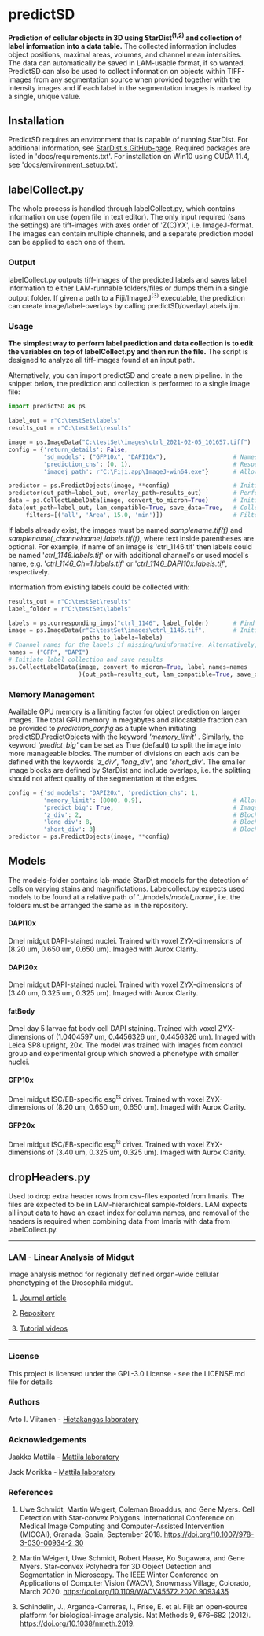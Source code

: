 # predictSD
**Prediction of cellular objects in 3D using StarDist<sup>(1,2)</sup> and collection of label information into a data
table.** The collected information includes object positions, maximal areas, volumes, and channel mean intensities. The
data can automatically be saved in LAM-usable format, if so wanted. PredictSD can also be used to collect information
on objects within TIFF-images from any segmentation source when provided together with the intensity images and if
each label in the segmentation images is marked by a single, unique value.

## Installation
PredictSD requires an environment that is capable of running StarDist. For additional information, see
[StarDist's GitHub-page](https://github.com/stardist/stardist/). Required packages are listed in
'docs/requirements.txt'. For installation on Win10 using CUDA 11.4, see 'docs/environment_setup.txt'.

## labelCollect.py
The whole process is handled through labelCollect.py, which contains information on use (open file in text editor). The
only input required (sans the settings) are tiff-images with axes order of 'Z(C)YX', i.e. ImageJ-format. The images can
contain multiple channels, and a separate prediction model can be applied to each one of them.

### Output

labelCollect.py outputs tiff-images of the predicted labels and saves label information to either LAM-runnable
folders/files or dumps them in a single output folder. If given a path to a Fiji/ImageJ<sup>(3)</sup> executable, the  prediction can
create image/label-overlays by calling predictSD/overlayLabels.ijm.

### Usage
**The simplest way to perform label prediction and data collection is to edit the variables on top of labelCollect.py
and then run the file.** The script is designed to analyze all tiff-images found at an input path.

Alternatively, you can import predictSD and create a new pipeline. In the snippet below, the prediction and collection
is performed to a single image file:
```python
import predictSD as ps

label_out = r"C:\testSet\labels"
results_out = r"C:\testSet\results"

image = ps.ImageData("C:\testSet\images\ctrl_2021-02-05_101657.tiff")
config = {'return_details': False,
          'sd_models': ("GFP10x", "DAPI10x"),                   # Names of models to apply for the image
          'prediction_chs': (0, 1),                             # Respective channel indices to apply the models on
          'imagej_path': r"C:\Fiji.app\ImageJ-win64.exe"}       # Allows creation of flat image/label overlays

predictor = ps.PredictObjects(image, **config)                  # Initiate prediction class
predictor(out_path=label_out, overlay_path=results_out)         # Perform prediction for objects in image
data = ps.CollectLabelData(image, convert_to_micron=True)       # Initiate class for collecting label information
data(out_path=label_out, lam_compatible=True, save_data=True,   # Collect object intensities, area, volume, etc.
     filters=[('all', 'Area', 15.0, 'min')])                    # Filters can also be applied to the label information
```
If labels already exist, the images must be named _samplename.tif(f)_ and _samplename(\_channelname).labels.tif(f)_,
where text inside parentheses are optional. For example, if name of an image is 'ctrl_1146.tif' then labels could
be named '_ctrl_1146.labels.tif_' or with additional channel's or used model's name, e.g. '_ctrl_1146_Ch=1.labels.tif_'
or '_ctrl_1146_DAPI10x.labels.tif_', respectively.

Information from existing labels could be collected with:
```python
results_out = r"C:\testSet\results"
label_folder = r"C:\testSet\labels"

labels = ps.corresponding_imgs("ctrl_1146", label_folder)       # Find existing label files for an image.
image = ps.ImageData(r"C:\testSet\images\ctrl_1146.tif",        # Initiate class for collecting label information
                     paths_to_labels=labels)
# Channel names for the labels if missing/uninformative. Alternatively, set label_names=None
names = ("GFP", "DAPI")
# Initiate label collection and save results
ps.CollectLabelData(image, convert_to_micron=True, label_names=names
                    )(out_path=results_out, lam_compatible=True, save_data=True)
```
### Memory Management
Available GPU memory is a limiting factor for object prediction on larger images. The total GPU memory in megabytes and
allocatable fraction can be provided to _prediction_config_ as a tuple when initiating predictSD.PredictObjects with the
keyword _'memory_limit'_ . Similarly, the keyword _'predict_big'_ can be set as True (default) to split the image into
more manageable blocks. The number of divisions on each axis can be defined with the keywords _'z_div'_, _'long_div'_,
and _'short_div'_. The smaller image blocks are defined by StarDist and include overlaps, i.e. the splitting
should not affect quality of the segmentation at the edges.
```python
config = {'sd_models': "DAPI20x", 'prediction_chs': 1,
          'memory_limit': (8000, 0.9),                          # Allocate 90% of 8Gb total GPU memory
          'predict_big': True,                                  # Image will be split into blocks
          'z_div': 2,                                           # Blocks on Z-axis
          'long_div': 8,                                        # Blocks on the longer axis of XY
          'short_div': 3}                                       # Blocks on the shorter axis of XY
predictor = ps.PredictObjects(image, **config)  

```

## Models

The models-folder contains lab-made StarDist models for the detection of cells on varying stains and magnifictations.
Labelcollect.py expects used models to be found at a relative path of '../models/_model_name_', i.e. the folders must be
arranged the same as in the repository.

#### DAPI10x
Dmel midgut DAPI-stained nuclei. Trained with voxel ZYX-dimensions of (8.20 um, 0.650 um, 0.650 um). Imaged with Aurox
Clarity.

#### DAPI20x
Dmel midgut DAPI-stained nuclei. Trained with voxel ZYX-dimensions of (3.40 um, 0.325 um, 0.325 um). Imaged with Aurox
Clarity.

#### fatBody
Dmel day 5 larvae fat body cell DAPI staining. Trained with voxel ZYX-dimensions of (1.0404597 um, 0.4456326 um,
0.4456326 um). Imaged with Leica SP8 upright, 20x. The model was trained with images from control group and experimental
group which showed a phenotype with smaller nuclei.

#### GFP10x
Dmel midgut ISC/EB-specific esg<sup>ts</sup> driver. Trained with voxel ZYX-dimensions of (8.20 um, 0.650 um, 0.650 um).
Imaged with Aurox Clarity.

#### GFP20x
Dmel midgut ISC/EB-specific esg<sup>ts</sup> driver. Trained with voxel ZYX-dimensions of (3.40 um, 0.325 um, 0.325 um).
Imaged with Aurox Clarity.


## dropHeaders.py
Used to drop extra header rows from csv-files exported from Imaris. The files are expected to be in LAM-hierarchical
sample-folders. LAM expects all input data to have an exact index for column names, and removal of the headers is
required when combining data from Imaris with data from labelCollect.py.

------------------------

### LAM - Linear Analysis of Midgut

Image analysis method for regionally defined organ-wide cellular phenotyping of the Drosophila midgut.
1. [Journal article](https://doi.org/10.1016/j.crmeth.2021.100059)

2. [Repository](https://github.com/hietakangas-laboratory/LAM)

3. [Tutorial videos](https://www.youtube.com/playlist?list=PLjv-8Gzxh3AynUtI3HaahU2oddMbDpgtx)

------------------------

### License
This project is licensed under the GPL-3.0 License  - see the LICENSE.md file for details

### Authors
Arto I. Viitanen - [Hietakangas laboratory](https://www.helsinki.fi/en/researchgroups/nutrient-sensing)

### Acknowledgements
Jaakko Mattila - [Mattila laboratory](https://www.helsinki.fi/en/researchgroups/metabolism-and-signaling/)

Jack Morikka - [Mattila laboratory](https://www.helsinki.fi/en/researchgroups/metabolism-and-signaling/)

### References
1.  Uwe Schmidt, Martin Weigert, Coleman Broaddus, and Gene Myers. Cell Detection with Star-convex Polygons.
    International Conference on Medical Image Computing and Computer-Assisted Intervention (MICCAI), Granada, Spain,
    September 2018. https://doi.org/10.1007/978-3-030-00934-2_30
    

2.  Martin Weigert, Uwe Schmidt, Robert Haase, Ko Sugawara, and Gene Myers. Star-convex Polyhedra for 3D Object
    Detection and Segmentation in Microscopy. The IEEE Winter Conference on Applications of Computer Vision (WACV),
    Snowmass Village, Colorado, March 2020. https://doi.org/10.1109/WACV45572.2020.9093435
    

3.  Schindelin, J., Arganda-Carreras, I., Frise, E. et al. Fiji: an open-source platform for biological-image analysis.
    Nat Methods 9, 676–682 (2012). https://doi.org/10.1038/nmeth.2019. 

